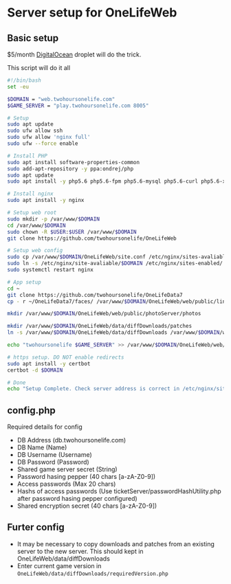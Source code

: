 # Server setup for OneLifeWeb

## Basic setup

$5/month [DigitalOcean](https://m.do.co/c/930cfa370b47) droplet will do the trick.

This script will do it all
```bash
#!/bin/bash
set -eu

$DOMAIN = "web.twohoursonelife.com"
$GAME_SERVER = "play.twohoursonelife.com 8005"

# Setup
sudo apt update
sudo ufw allow ssh
sudo ufw allow 'nginx full'
sudo ufw --force enable

# Install PHP
sudo apt install software-properties-common
sudo add-apt-repository -y ppa:ondrej/php
sudo apt update
sudo apt install -y php5.6 php5.6-fpm php5.6-mysql php5.6-curl php5.6-xml php5.6-xdebug

# Install nginx
sudo apt install -y nginx

# Setup web root
sudo mkdir -p /var/www/$DOMAIN
cd /var/www/$DOMAIN
sudo chown -R $USER:$USER /var/www/$DOMAIN
git clone https://github.com/twohoursonelife/OneLifeWeb

# Setup web config
sudo cp /var/www/$DOMAIN/OneLifeWeb/site.conf /etc/nginx/sites-avaliable/$DOMAIN
sudo ln -s /etc/nginx/site-avaliable/$DOMAIN /etc/nginx/sites-enabled/
sudo systemctl restart nginx

# App setup
cd ~
git clone https://github.com/twohoursonelife/OneLifeData7
cp - r ~/OneLifeData7/faces/ /var/www/$DOMAIN/OneLifeWeb/web/public/lineageServer/faces

mkdir /var/www/$DOMAIN/OneLifeWeb/web/public/photoServer/photos

mkdir /var/www/$DOMAIN/OneLifeWeb/data/diffDownloads/patches
ln -s /var/www/$DOMAIN/OneLifeWeb/data/diffDownloads /var/www/$DOMAIN/web/public/downloads

echo "twohoursonelife $GAME_SERVER" >> /var/www/$DOMAIN/OneLifeWeb/web/public/reflector/remoteServerList.ini

# https setup. DO NOT enable redirects
sudo apt install -y certbot
certbot -d $DOMAIN

# Done
echo "Setup Complete. Check server address is correct in /etc/nginx/sites-avaliable/$DOMAIN and complete OneLifeWeb/web/public/config.php"
```

## config.php
Required details for config

- DB Address (db.twohoursonelife.com)
- DB Name (Name)
- DB Username (Username)
- DB Password (Password)
- Shared game server secret (String)
- Password hasing pepper (40 chars [a-zA-Z0-9])
- Access passwords (Max 20 chars)
- Hashs of access passwords (Use ticketServer/passwordHashUtility.php after password hasing pepper configured)
- Shared encryption secret (40 chars [a-zA-Z0-9])

## Furter config
- It may be necessary to copy downloads and patches from an existing server to the new server. This should kept in OneLifeWeb/data/diffDownloads
- Enter current game version in `OneLifeWeb/data/diffDownloads/requiredVersion.php`


